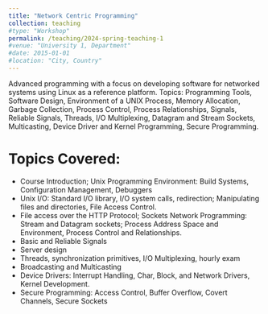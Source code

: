```yaml
---
title: "Network Centric Programming"
collection: teaching
#type: "Workshop"
permalink: /teaching/2024-spring-teaching-1
#venue: "University 1, Department"
#date: 2015-01-01
#location: "City, Country"
---
```


Advanced programming with a focus on developing software for networked systems using Linux as a reference platform. Topics: Programming Tools, Software Design, Environment of a UNIX Process, Memory Allocation, Garbage Collection, Process Control, Process Relationships, Signals, Reliable Signals, Threads, I/O Multiplexing, Datagram and Stream Sockets, Multicasting, Device Driver and Kernel Programming, Secure Programming.

Topics Covered:
======

- Course Introduction; Unix Programming Environment: Build Systems, Configuration Management, Debuggers
- Unix I/O: Standard I/O library, I/O system calls, redirection; Manipulating files and directories, File Access Control.
- File access over the HTTP Protocol; Sockets Network Programming: Stream and Datagram sockets; Process Address Space and Environment, Process Control and Relationships. 
- Basic and Reliable Signals 
- Server design
- Threads, synchronization primitives, I/O Multiplexing, hourly exam
- Broadcasting and Multicasting
- Device Drivers: Interrupt Handling, Char, Block, and Network Drivers, Kernel Development.
- Secure Programming: Access Control, Buffer Overflow, Covert Channels, Secure Sockets
